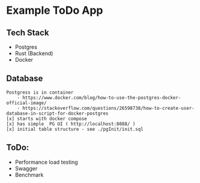 # Example ToDo App 

## Tech Stack
- Postgres
- Rust (Backend)
- Docker

## Database
    Postgress is in container 
        - https://www.docker.com/blog/how-to-use-the-postgres-docker-official-image/
        - https://stackoverflow.com/questions/26598738/how-to-create-user-database-in-script-for-docker-postgres
    [x] starts with docker compose
    [x] has simple  PG UI ( http://localhost:8088/ )
    [x] initial table structure - see ./pgInit/init.sql


## ToDo:

- Performance load testing
- Swagger 
- Benchmark